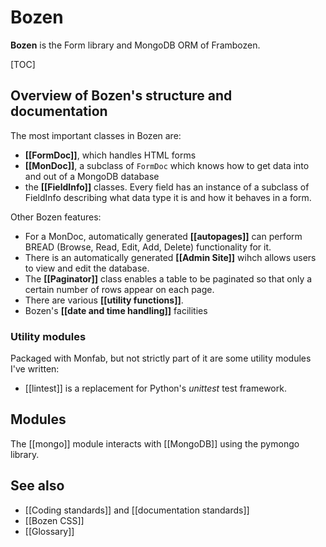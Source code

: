 # Bozen

**Bozen** is the Form library and MongoDB ORM of Frambozen.

[TOC]

## Overview of Bozen's structure and documentation

The most important classes in Bozen are:

* **[[FormDoc]]**, which handles HTML forms
* **[[MonDoc]]**, a subclass of `FormDoc` which knows how to get data into and out of a MongoDB database
* the **[[FieldInfo]]** classes. Every field has an instance of a subclass of FieldInfo describing what data type it is and how it behaves in a form.

Other Bozen features:

* For a MonDoc, automatically generated **[[autopages]]** can perform BREAD (Browse, Read, Edit, Add, Delete) functionality for it.
* There is an automatically generated **[[Admin Site]]** wihch allows users to view and edit the database. 
* The **[[Paginator]]** class enables a table to be paginated so that only a certain number of rows appear on each page.
* There are various **[[utility functions]]**.
* Bozen's **[[date and time handling]]** facilities

### Utility modules

Packaged with Monfab, but not strictly part of it are some utility modules I've written:

* [[lintest]] is a replacement for Python's *unittest* test framework.

## Modules

The [[mongo]] module interacts with [[MongoDB]] using the pymongo library.

## See also

* [[Coding standards]] and [[documentation standards]]
* [[Bozen CSS]]
* [[Glossary]]
